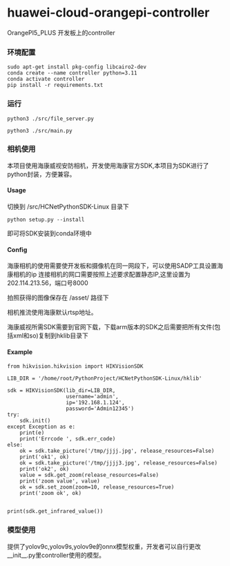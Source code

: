 # huawei-cloud-orangepi-controller
OrangePI5_PLUS 开发板上的controller


### 环境配置
```
sudo apt-get install pkg-config libcairo2-dev
conda create --name controller python=3.11
conda activate controller
pip install -r requirements.txt
```

### 运行

```
python3 ./src/file_server.py

python3 ./src/main.py
```

### 相机使用
本项目使用海康威视安防相机，开发使用海康官方SDK,本项目为SDK进行了python封装，方便兼容。


#### Usage
切换到 /src/HCNetPythonSDK-Linux 目录下
```
python setup.py --install 
```
即可将SDK安装到conda环境中

#### Config
海康相机的使用需要使开发板和摄像机在同一网段下，可以使用SADP工具设置海康相机的ip
连接相机的网口需要按照上述要求配置静态IP,这里设置为202.114.213.56，端口号8000

拍照获得的图像保存在 /asset/ 路径下

相机推流使用海康默认rtsp地址。

海康威视所需SDK需要到官网下载，下载arm版本的SDK之后需要把所有文件(包括xml和so)复制到hklib目录下
#### Example
```
from hikvision.hikvision import HIKVisionSDK

LIB_DIR = '/home/root/PythonProject/HCNetPythonSDK-Linux/hklib'

sdk = HIKVisionSDK(lib_dir=LIB_DIR,
                   username='admin',
                   ip='192.168.1.124',
                   password='Admin12345')
try:
    sdk.init()
except Exception as e:
    print(e)
    print('Errcode ', sdk.err_code)
else:
    ok = sdk.take_picture('/tmp/jjjj.jpg', release_resources=False)
    print('ok1', ok)
    ok = sdk.take_picture('/tmp/jjjj3.jpg', release_resources=False)
    print('ok2', ok)
    value = sdk.get_zoom(release_resources=False)
    print('zoom value', value)
    ok = sdk.set_zoom(zoom=10, release_resources=True)
    print('zoom ok', ok)


print(sdk.get_infrared_value())
```
### 模型使用

提供了yolov9c,yolov9s,yolov9e的onnx模型权重，开发者可以自行更改__init__.py里controller使用的模型。